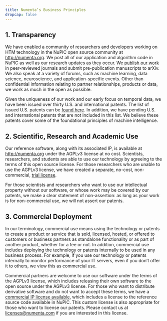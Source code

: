```yaml
---
title: Numenta’s Business Principles
dropcap: false
---
```


## 1. Transparency

We have enabled a community of researchers and developers working on HTM technology in the NuPIC open source community at http://numenta.org. We post all of our application and algorithm code in NuPIC as well as our research updates as they occur. We [publish our work](/neuroscience-research/research-publications/papers/) in peer-reviewed journals and submit pre-publication manuscripts to arXiv. We also speak at a variety of forums, such as machine learning, data science, neuroscience, and application-specific events. Other than confidential information relating to partner relationships, products or data, we work as much in the open as possible.

Given the uniqueness of our work and our early focus on temporal data, we have been issued over thirty U.S. and international patents. The list of issued U.S. patents can be [found here](http://patft.uspto.gov/netacgi/nph-Parser?Sect1=PTO2&Sect2=HITOFF&p=1&u=%2Fnetahtml%2FPTO%2Fsearch-bool.html&r=0&f=S&l=50&TERM1=Numenta&FIELD1=ASNM&co1=AND&TERM2=&FIELD2=&d=PTXT). In addition, we have pending U.S. and international patents that are not included in this list. We believe these patents cover some of the foundational principles of machine intelligence.

## 2. Scientific, Research and Academic Use

Our reference software, along with its associated IP, is available at http://numenta.org under the AGPLv3 license at no cost. Scientists, researchers, and students are able to use our technology by agreeing to the terms of this open source license. For those researchers who are unable to use the AGPLv3 license, we have created a separate, no-cost, non-commercial, [trial license](http://numenta.org/licenses/trial/).

For those scientists and researchers who want to use our intellectual property without our software, or whose work may be covered by our patents, we make a clear statement of non-assertion: as long as your work is for non-commercial use, we will not assert our patents.

## 3. Commercial Deployment

In our terminology, commercial use means using the technology or patents to create a product or service that is sold, licensed, hosted, or offered to customers or business partners as standalone functionality or as part of another product, whether for a fee or not. In addition, commercial use includes deploying the technology or patents internally to be used in any business process. For example, if you use our technology or patents internally to monitor performance of your IT servers, even if you don’t offer it to others, we view this as commercial use.

Commercial partners are welcome to use our software under the terms of the AGPLv3 license, which includes releasing their own software to the open source under the AGPLv3 license. For those who want to distribute derivative software and do not want to accept these terms, we have a [commercial IP license available](/assets/pdf/apps/licensing-guide.pdf), which includes a license to the reference source code available in NuPIC. This custom license is also appropriate for those who want to license our patents. Please contact us at licenses@numenta.com if you are interested in this license.
